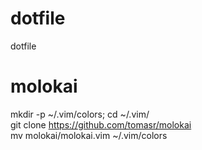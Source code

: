 # dotfile
 dotfile

# molokai
 mkdir -p ~/.vim/colors; cd ~/.vim/  
 git clone https://github.com/tomasr/molokai  
 mv molokai/molokai.vim ~/.vim/colors  
